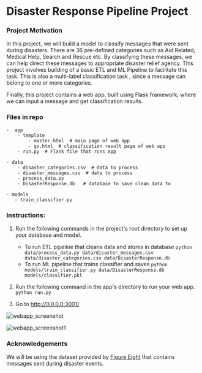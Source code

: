 # Disaster Response Pipeline Project

### Project Motivation
In this project, we will build a model to classify messages that were sent during disasters. There are 36 pre-defined categories such as Aid Related, Medical Help, Search and Rescue etc. By classifying these messages, we can help direct these messages to appropriate disaster relief agency. This project involves building of a basic ETL and ML Pipeline to facilitate this task. This is also a multi-label classification task , since a message can belong to one or more categories.

Finally, this project contains a web app, built using Flask framework, where we can input a message and get classification results.

### Files in repo
    -  app
        - template
            - master.html  # main page of web app
            - go.html  # classification result page of web app
        - run.py  # Flask file that runs app

    - data
        - disaster_categories.csv  # data to process
        - disaster_messages.csv  # data to process
        - process_data.py
        - DisasterResponse.db   # database to save clean data to

    - models
       - train_classifier.py


### Instructions:
1. Run the following commands in the project's root directory to set up your database and model.

    - To run ETL pipeline that cleans data and stores in database
        `python data/process_data.py data/disaster_messages.csv data/disaster_categories.csv data/DisasterResponse.db` 
    - To run ML pipeline that trains classifier and saves
        `python models/train_classifier.py data/DisasterResponse.db models/classifier.pkl`

2. Run the following command in the app's directory to run your web app.
    `python run.py`

3. Go to http://0.0.0.0:3001/

![webapp_screenshot](https://user-images.githubusercontent.com/16004232/53821796-73155b80-3f94-11e9-9149-7b8b1812c9b1.JPG)

![webapp_screenshot1](https://user-images.githubusercontent.com/16004232/53821813-7f99b400-3f94-11e9-87ec-54368c69ca45.JPG)

### Acknowledgements
We will be using the dataset provided by [Figure Eight](https://www.figure-eight.com/) that contains messages sent during disaster events.

